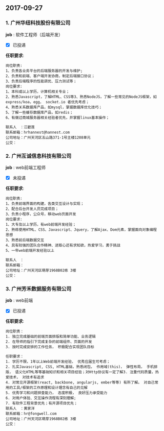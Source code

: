 
## 2017-09-27

### 1. 广州华纽科技股份有限公司

**job** : 软件工程师（后端开发）
* [x]  已投递

**任职要求**:
```
岗位职责:
1、负责各业务平台的后端服务器的开发与维护;
2、负责和前端、客户端开发协商，制定后端接口协议；
3、负责后端程序的性能调优、压力测试等；
岗位要求:
1、本科或以上学历，计算机相关专业；
2、熟悉Javascript，了解HTML、CSS等3、熟悉NodeJS，了解一些常见的NodeJS框架，如express/koa，egg， socket.io 者优先考虑；
4、熟悉关系数据库产品，如mysql，掌握数据库优化技巧；
5、了解一些缓存数据库产品，如redis；
6、有做过商城服务器相关经验者优先，并掌握linux基本操作；

联系人　：江碧莲
联系邮箱：hrhannest@hannest.com
公司地址：广州天河区五山路371-1号主楼1208单元
公交：

```


### 2. 广州互诚信息科技有限公司

**job** : web前端工程师
* [x] 未投递

**任职要求**:
```
岗位职责: 
1、负责前端界面的构建，各类交互设计与实现；
2、配合后台开发人员完成项目；
3、负责小程序，公众号，移动web页面开发
岗位要求:
1、大专及以上学历，有web前端开发经验；
2、熟练使用HTML、CSS、Javascript、Jquery，了解Ajax、Dom元素，掌握面向对象编程思想
3、熟悉前后端数据交互
4、具有较强的团队合作精神、进取心还有求知欲，热爱学习，勇于挑战
5、一年web前端开发经验以上

联系人　：
联系邮箱：
公司地址：广州天河区萌芽1968B02栋 3楼
公交：

```

### 3. 广州芳禾数据服务有限公司

**job** : web前端
* [x] 已投递

**任职要求**:
```
岗位职责：
1. 独立完成基础的前端页面排版和简单功能、业务逻辑
2. 在导师的指引下完成复杂的前端组件、页面的开发
3. 按时完成安排的工作任务， 积极配合实现团队目标

任职要求：
1. 学历不限，1年以上Web前端开发经验， 优秀应届生可考虑；
2. 扎实Javascript, CSS, HTML基础，熟悉闭包， 作用域(this)， 弹性布局， 手机排版， 语义化HTML等等基础知识和相关项目经验；对Http协议有一定了解3. 注重代码质量，热爱技术， 对技术有追求
4. 对常见开源框架(react, backbone, angularjs, ember等等) 有所了解。 对自己常用的工具/框架的工作原理和设计理念有自己的见解
5. 优秀学习和问题排查能力， 态度积极， 良好压力承受能力
6. 对用户体验、交互操作流程有深刻理解;
7. 有软件工程背景优先；有开源项目优先；
联系人　：黄家洋
联系邮箱：hr@fongwell.com
公司地址：广州天河区萌芽1968B02栋 3楼
公交：
```


